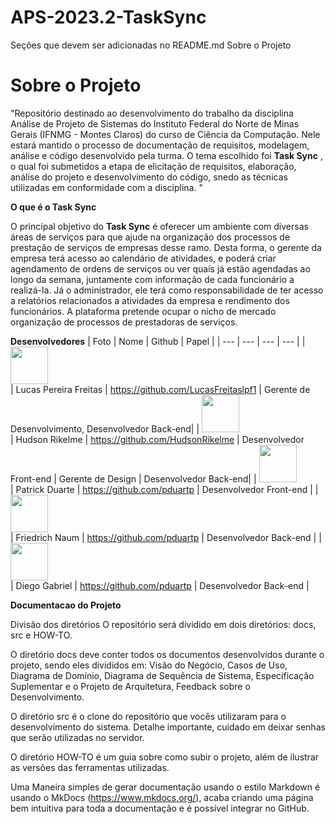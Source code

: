 # APS-2023.2-TaskSync


Seções que devem ser adicionadas no README.md
Sobre o Projeto

# **Sobre o Projeto**

"Repositório destinado ao desenvolvimento do trabalho da disciplina Análise de Projeto de Sistemas do Instituto Federal do Norte de Minas Gerais (IFNMG - Montes Claros) do curso de Ciência da Computação. Nele estará mantido o processo de documentação de requisitos, modelagem, análise e código desenvolvido pela turma. O tema escolhido foi **Task Sync** , o qual foi submetidos a etapa de elicitação de requisitos, elaboração, análise do projeto e desenvolvimento do código, snedo as técnicas utilizadas em conformidade com a disciplina. "

**O que é o Task Sync**

O principal objetivo do **Task Sync** é oferecer um ambiente com diversas áreas de serviços para que ajude na organização dos processos de prestação de serviços de empresas desse ramo. Desta forma, o gerente da empresa terá acesso ao calendário de atividades, e poderá criar agendamento de ordens de serviços ou ver quais já estão agendadas ao longo da semana, juntamente com informação de cada funcionário a realizá-la. Já o administrador, ele terá como responsabilidade de ter acesso a relatórios relacionados a atividades da empresa e rendimento dos funcionários. A plataforma pretende ocupar o nicho de mercado organização de processos de prestadoras de serviços. 

**Desenvolvedores**
| Foto | Nome | Github | Papel |
| --- | --- | --- | --- |
| <img src="https://github.com/LucasFreitaslpf1.png" width="60px;"/><br /> | Lucas Pereira Freitas | https://github.com/LucasFreitaslpf1 | Gerente de Desenvolvimento, Desenvolvedor Back-end|
| <img src="https://github.com/HudsonRikelme.png" width="60px;"/><br /> | Hudson Rikelme | https://github.com/HudsonRikelme | Desenvolvedor Front-end | Gerente de Design | Desenvolvedor Back-end|
| <img src="https://github.com/pduartp.png" width="60px;"/><br /> | Patrick Duarte | https://github.com/pduartp | Desenvolvedor Front-end |
| <img src="https://github.com/FriedrichNaum.png" width="60px;"/><br /> | Friedrich Naum | https://github.com/pduartp | Desenvolvedor Back-end |
| <img src="https://github.com/DiegogMagalhaes" width="60px;"/><br /> | Diego Gabriel | https://github.com/pduartp | Desenvolvedor Back-end |


**Documentacao do Projeto**


Divisão dos diretórios
O repositório será dividido em dois diretórios: docs, src e HOW-TO.

O diretório docs deve conter todos os documentos desenvolvidos durante o projeto, sendo eles divididos em: Visão do Negócio, Casos de Uso, Diagrama de Domínio, Diagrama de Sequência de Sistema, Especificação Suplementar e o Projeto de Arquitetura, Feedback sobre o Desenvolvimento.

O diretório src é o clone do repositório que vocês utilizaram para o desenvolvimento do sistema. Detalhe importante, cuidado em deixar senhas que serão utilizadas no servidor.

O diretório HOW-TO é um guia sobre como subir o projeto, além de ilustrar as versões das ferramentas utilizadas.

Uma Maneira simples de gerar documentação usando o estilo Markdown é usando o MkDocs (https://www.mkdocs.org/), acaba criando uma página bem intuitiva para toda a documentação e é possível integrar no GitHub.
